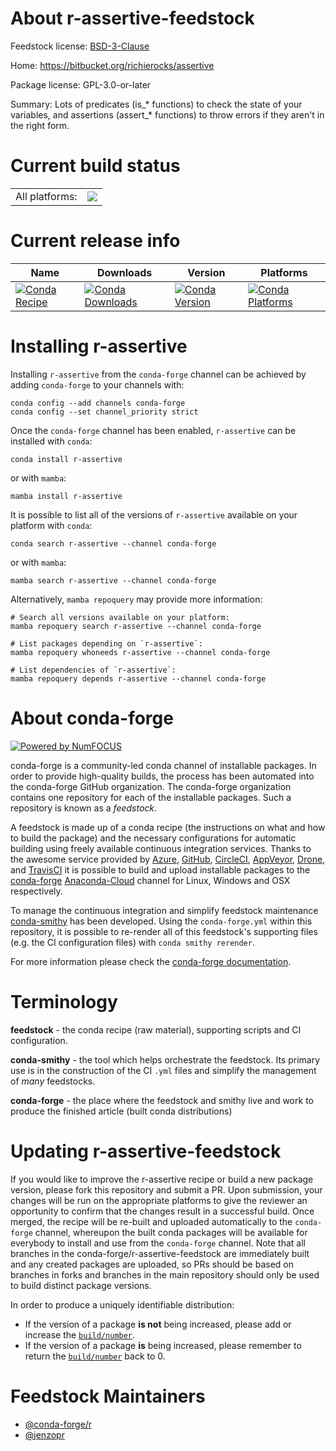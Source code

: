 About r-assertive-feedstock
===========================

Feedstock license: [BSD-3-Clause](https://github.com/conda-forge/r-assertive-feedstock/blob/main/LICENSE.txt)

Home: https://bitbucket.org/richierocks/assertive

Package license: GPL-3.0-or-later

Summary: Lots of predicates (is_* functions) to check the state of your variables, and assertions (assert_* functions) to throw errors if they aren't in the right form.

Current build status
====================


<table><tr><td>All platforms:</td>
    <td>
      <a href="https://dev.azure.com/conda-forge/feedstock-builds/_build/latest?definitionId=964&branchName=main">
        <img src="https://dev.azure.com/conda-forge/feedstock-builds/_apis/build/status/r-assertive-feedstock?branchName=main">
      </a>
    </td>
  </tr>
</table>

Current release info
====================

| Name | Downloads | Version | Platforms |
| --- | --- | --- | --- |
| [![Conda Recipe](https://img.shields.io/badge/recipe-r--assertive-green.svg)](https://anaconda.org/conda-forge/r-assertive) | [![Conda Downloads](https://img.shields.io/conda/dn/conda-forge/r-assertive.svg)](https://anaconda.org/conda-forge/r-assertive) | [![Conda Version](https://img.shields.io/conda/vn/conda-forge/r-assertive.svg)](https://anaconda.org/conda-forge/r-assertive) | [![Conda Platforms](https://img.shields.io/conda/pn/conda-forge/r-assertive.svg)](https://anaconda.org/conda-forge/r-assertive) |

Installing r-assertive
======================

Installing `r-assertive` from the `conda-forge` channel can be achieved by adding `conda-forge` to your channels with:

```
conda config --add channels conda-forge
conda config --set channel_priority strict
```

Once the `conda-forge` channel has been enabled, `r-assertive` can be installed with `conda`:

```
conda install r-assertive
```

or with `mamba`:

```
mamba install r-assertive
```

It is possible to list all of the versions of `r-assertive` available on your platform with `conda`:

```
conda search r-assertive --channel conda-forge
```

or with `mamba`:

```
mamba search r-assertive --channel conda-forge
```

Alternatively, `mamba repoquery` may provide more information:

```
# Search all versions available on your platform:
mamba repoquery search r-assertive --channel conda-forge

# List packages depending on `r-assertive`:
mamba repoquery whoneeds r-assertive --channel conda-forge

# List dependencies of `r-assertive`:
mamba repoquery depends r-assertive --channel conda-forge
```


About conda-forge
=================

[![Powered by
NumFOCUS](https://img.shields.io/badge/powered%20by-NumFOCUS-orange.svg?style=flat&colorA=E1523D&colorB=007D8A)](https://numfocus.org)

conda-forge is a community-led conda channel of installable packages.
In order to provide high-quality builds, the process has been automated into the
conda-forge GitHub organization. The conda-forge organization contains one repository
for each of the installable packages. Such a repository is known as a *feedstock*.

A feedstock is made up of a conda recipe (the instructions on what and how to build
the package) and the necessary configurations for automatic building using freely
available continuous integration services. Thanks to the awesome service provided by
[Azure](https://azure.microsoft.com/en-us/services/devops/), [GitHub](https://github.com/),
[CircleCI](https://circleci.com/), [AppVeyor](https://www.appveyor.com/),
[Drone](https://cloud.drone.io/welcome), and [TravisCI](https://travis-ci.com/)
it is possible to build and upload installable packages to the
[conda-forge](https://anaconda.org/conda-forge) [Anaconda-Cloud](https://anaconda.org/)
channel for Linux, Windows and OSX respectively.

To manage the continuous integration and simplify feedstock maintenance
[conda-smithy](https://github.com/conda-forge/conda-smithy) has been developed.
Using the ``conda-forge.yml`` within this repository, it is possible to re-render all of
this feedstock's supporting files (e.g. the CI configuration files) with ``conda smithy rerender``.

For more information please check the [conda-forge documentation](https://conda-forge.org/docs/).

Terminology
===========

**feedstock** - the conda recipe (raw material), supporting scripts and CI configuration.

**conda-smithy** - the tool which helps orchestrate the feedstock.
                   Its primary use is in the construction of the CI ``.yml`` files
                   and simplify the management of *many* feedstocks.

**conda-forge** - the place where the feedstock and smithy live and work to
                  produce the finished article (built conda distributions)


Updating r-assertive-feedstock
==============================

If you would like to improve the r-assertive recipe or build a new
package version, please fork this repository and submit a PR. Upon submission,
your changes will be run on the appropriate platforms to give the reviewer an
opportunity to confirm that the changes result in a successful build. Once
merged, the recipe will be re-built and uploaded automatically to the
`conda-forge` channel, whereupon the built conda packages will be available for
everybody to install and use from the `conda-forge` channel.
Note that all branches in the conda-forge/r-assertive-feedstock are
immediately built and any created packages are uploaded, so PRs should be based
on branches in forks and branches in the main repository should only be used to
build distinct package versions.

In order to produce a uniquely identifiable distribution:
 * If the version of a package **is not** being increased, please add or increase
   the [``build/number``](https://docs.conda.io/projects/conda-build/en/latest/resources/define-metadata.html#build-number-and-string).
 * If the version of a package **is** being increased, please remember to return
   the [``build/number``](https://docs.conda.io/projects/conda-build/en/latest/resources/define-metadata.html#build-number-and-string)
   back to 0.

Feedstock Maintainers
=====================

* [@conda-forge/r](https://github.com/conda-forge/r/)
* [@jenzopr](https://github.com/jenzopr/)


